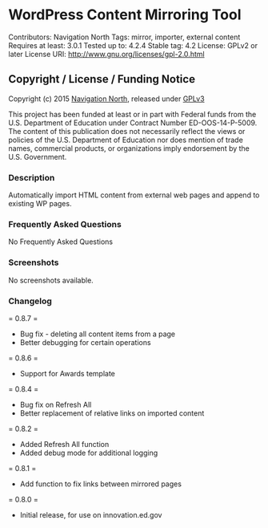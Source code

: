 # WordPress Content Mirroring Tool #

Contributors: Navigation North
Tags: mirror, importer, external content
Requires at least: 3.0.1
Tested up to: 4.2.4
Stable tag: 4.2
License: GPLv2 or later
License URI: http://www.gnu.org/licenses/gpl-2.0.html

## Copyright / License / Funding Notice

Copyright (c) 2015 [Navigation North](http://navigationnorth.com), released under [GPLv3](LICENSE)

This project has been funded at least or in part with Federal funds from the U.S. Department of Education under Contract Number ED-OOS-14-P-5009. The content of this publication does not necessarily reflect the views or policies of the U.S. Department of Education nor does mention of trade names, commercial products, or organizations imply endorsement by the U.S. Government.

### Description ###

Automatically import HTML content from external web pages and append to existing WP pages.

### Frequently Asked Questions ###

No Frequently Asked Questions

### Screenshots ###

No screenshots available.

### Changelog ###

= 0.8.7 =
* Bug fix - deleting all content items from a page
* Better debugging for certain operations

= 0.8.6 =
* Support for Awards template

= 0.8.4 =
* Bug fix on Refresh All
* Better replacement of relative links on imported content

= 0.8.2 =
* Added Refresh All function
* Added debug mode for additional logging

= 0.8.1 =
* Add function to fix links between mirrored pages

= 0.8.0 =
* Initial release, for use on innovation.ed.gov
